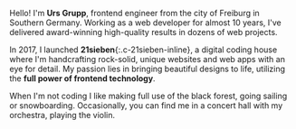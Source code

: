 Hello! I'm **Urs Grupp**, frontend engineer from the city of Freiburg in Southern Germany. Working as a web developer for almost 10 years, I've delivered award-winning high-quality results in dozens of web projects.

In 2017, I launched **21sieben**{:.c-21sieben-inline}, a digital coding house where I'm handcrafting rock-solid, unique websites and web apps with an eye for detail. My passion lies in bringing beautiful designs to life, utilizing the **full power of frontend technology**.

When I'm not coding I like making full use of the black forest, going sailing or snowboarding. Occasionally, you can find me in a concert hall with my orchestra, playing the violin.
